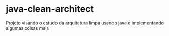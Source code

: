 # java-clean-architect
 Projeto visando o estudo da arquitetura limpa usando java e implementando algumas coisas mais

